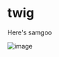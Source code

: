 # twig
 
Here's samgoo

![image](https://user-images.githubusercontent.com/102135011/212043432-5f267b44-beb7-462a-ac8f-7e2833b5753e.png)
